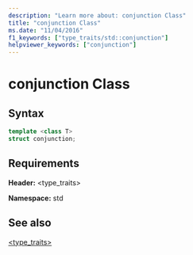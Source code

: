 ```yaml
---
description: "Learn more about: conjunction Class"
title: "conjunction Class"
ms.date: "11/04/2016"
f1_keywords: ["type_traits/std::conjunction"]
helpviewer_keywords: ["conjunction"]
---
```

# conjunction Class

## Syntax

```cpp
template <class T>
struct conjunction;
```

## Requirements

**Header:** \<type_traits>

**Namespace:** std

## See also

[<type_traits>](../standard-library/type-traits.md)
